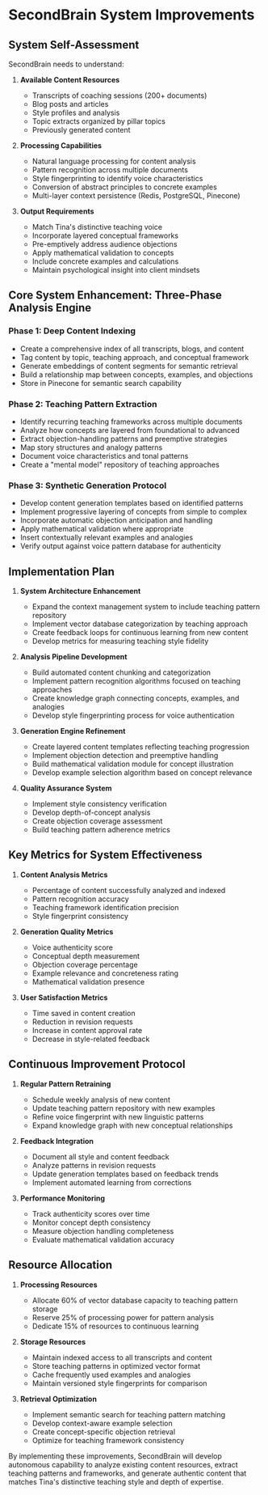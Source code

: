 # SecondBrain System Improvements

## System Self-Assessment

SecondBrain needs to understand:

1. **Available Content Resources**
   - Transcripts of coaching sessions (200+ documents)
   - Blog posts and articles
   - Style profiles and analysis
   - Topic extracts organized by pillar topics
   - Previously generated content

2. **Processing Capabilities**
   - Natural language processing for content analysis
   - Pattern recognition across multiple documents
   - Style fingerprinting to identify voice characteristics
   - Conversion of abstract principles to concrete examples
   - Multi-layer context persistence (Redis, PostgreSQL, Pinecone)

3. **Output Requirements**
   - Match Tina's distinctive teaching voice
   - Incorporate layered conceptual frameworks
   - Pre-emptively address audience objections
   - Apply mathematical validation to concepts
   - Include concrete examples and calculations
   - Maintain psychological insight into client mindsets

## Core System Enhancement: Three-Phase Analysis Engine

### Phase 1: Deep Content Indexing
- Create a comprehensive index of all transcripts, blogs, and content
- Tag content by topic, teaching approach, and conceptual framework
- Generate embeddings of content segments for semantic retrieval
- Build a relationship map between concepts, examples, and objections
- Store in Pinecone for semantic search capability

### Phase 2: Teaching Pattern Extraction
- Identify recurring teaching frameworks across multiple documents
- Analyze how concepts are layered from foundational to advanced
- Extract objection-handling patterns and preemptive strategies
- Map story structures and analogy patterns
- Document voice characteristics and tonal patterns
- Create a "mental model" repository of teaching approaches

### Phase 3: Synthetic Generation Protocol
- Develop content generation templates based on identified patterns
- Implement progressive layering of concepts from simple to complex
- Incorporate automatic objection anticipation and handling
- Apply mathematical validation where appropriate
- Insert contextually relevant examples and analogies
- Verify output against voice pattern database for authenticity

## Implementation Plan

1. **System Architecture Enhancement**
   - Expand the context management system to include teaching pattern repository
   - Implement vector database categorization by teaching approach
   - Create feedback loops for continuous learning from new content
   - Develop metrics for measuring teaching style fidelity

2. **Analysis Pipeline Development**
   - Build automated content chunking and categorization
   - Implement pattern recognition algorithms focused on teaching approaches
   - Create knowledge graph connecting concepts, examples, and analogies
   - Develop style fingerprinting process for voice authentication

3. **Generation Engine Refinement**
   - Create layered content templates reflecting teaching progression
   - Implement objection detection and preemptive handling
   - Build mathematical validation module for concept illustration
   - Develop example selection algorithm based on concept relevance

4. **Quality Assurance System**
   - Implement style consistency verification
   - Develop depth-of-concept analysis
   - Create objection coverage assessment
   - Build teaching pattern adherence metrics

## Key Metrics for System Effectiveness

1. **Content Analysis Metrics**
   - Percentage of content successfully analyzed and indexed
   - Pattern recognition accuracy
   - Teaching framework identification precision
   - Style fingerprint consistency

2. **Generation Quality Metrics**
   - Voice authenticity score
   - Conceptual depth measurement
   - Objection coverage percentage
   - Example relevance and concreteness rating
   - Mathematical validation presence

3. **User Satisfaction Metrics**
   - Time saved in content creation
   - Reduction in revision requests
   - Increase in content approval rate
   - Decrease in style-related feedback

## Continuous Improvement Protocol

1. **Regular Pattern Retraining**
   - Schedule weekly analysis of new content
   - Update teaching pattern repository with new examples
   - Refine voice fingerprint with new linguistic patterns
   - Expand knowledge graph with new conceptual relationships

2. **Feedback Integration**
   - Document all style and content feedback
   - Analyze patterns in revision requests
   - Update generation templates based on feedback trends
   - Implement automated learning from corrections

3. **Performance Monitoring**
   - Track authenticity scores over time
   - Monitor concept depth consistency
   - Measure objection handling completeness
   - Evaluate mathematical validation accuracy

## Resource Allocation

1. **Processing Resources**
   - Allocate 60% of vector database capacity to teaching pattern storage
   - Reserve 25% of processing power for pattern analysis
   - Dedicate 15% of resources to continuous learning

2. **Storage Resources**
   - Maintain indexed access to all transcripts and content
   - Store teaching patterns in optimized vector format
   - Cache frequently used examples and analogies
   - Maintain versioned style fingerprints for comparison

3. **Retrieval Optimization**
   - Implement semantic search for teaching pattern matching
   - Develop context-aware example selection
   - Create concept-specific objection retrieval
   - Optimize for teaching framework consistency

By implementing these improvements, SecondBrain will develop autonomous capability to analyze existing content resources, extract teaching patterns and frameworks, and generate authentic content that matches Tina's distinctive teaching style and depth of expertise.